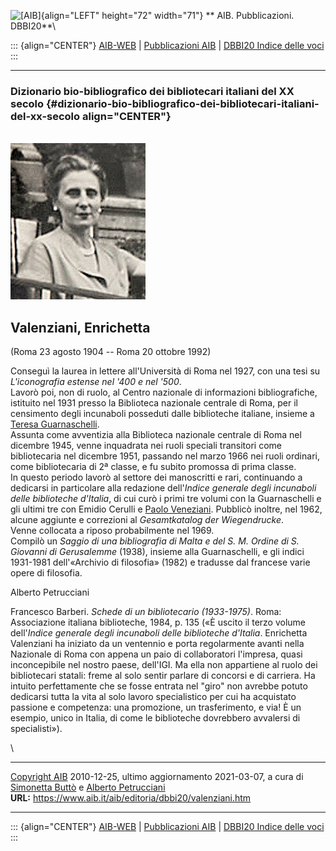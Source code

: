 ![\[AIB\]](/aib/wi/aibv72.gif){align="LEFT" height="72" width="71"}
** AIB. Pubblicazioni. DBBI20**\

::: {align="CENTER"}
[AIB-WEB](/) \| [Pubblicazioni AIB](/pubblicazioni/) \| [DBBI20 Indice
delle voci](dbbi20.htm)
:::

------------------------------------------------------------------------

### Dizionario bio-bibliografico dei bibliotecari italiani del XX secolo {#dizionario-bio-bibliografico-dei-bibliotecari-italiani-del-xx-secolo align="CENTER"}

\
![\[Ritratto\]](valenziani.jpg)

## Valenziani, Enrichetta

(Roma 23 agosto 1904 -- Roma 20 ottobre 1992)

Conseguì la laurea in lettere all\'Università di Roma nel 1927, con una
tesi su *L\'iconografia estense nel \'400 e nel \'500*.\
Lavorò poi, non di ruolo, al Centro nazionale di informazioni
bibliografiche, istituito nel 1931 presso la Biblioteca nazionale
centrale di Roma, per il censimento degli incunaboli posseduti dalle
biblioteche italiane, insieme a [Teresa
Guarnaschelli](guarnaschelli.htm).\
Assunta come avventizia alla Biblioteca nazionale centrale di Roma nel
dicembre 1945, venne inquadrata nei ruoli speciali transitori come
bibliotecaria nel dicembre 1951, passando nel marzo 1966 nei ruoli
ordinari, come bibliotecaria di 2ª classe, e fu subito promossa di prima
classe.\
In questo periodo lavorò al settore dei manoscritti e rari, continuando
a dedicarsi in particolare alla redazione dell\'*Indice generale degli
incunaboli delle biblioteche d\'Italia*, di cui curò i primi tre volumi
con la Guarnaschelli e gli ultimi tre con Emidio Cerulli e [Paolo
Veneziani](veneziani.htm). Pubblicò inoltre, nel 1962, alcune aggiunte e
correzioni al *Gesamtkatalog der Wiegendrucke*.\
Venne collocata a riposo probabilmente nel 1969.\
Compilò un *Saggio di una bibliografia di Malta e del S. M. Ordine di S.
Giovanni di Gerusalemme* (1938), insieme alla Guarnaschelli, e gli
indici 1931-1981 dell\'«Archivio di filosofia» (1982) e tradusse dal
francese varie opere di filosofia.

Alberto Petrucciani

Francesco Barberi. *Schede di un bibliotecario (1933-1975)*. Roma:
Associazione italiana biblioteche, 1984, p. 135 («È uscito il terzo
volume dell\'*Indice generale degli incunaboli delle biblioteche
d\'Italia*. Enrichetta Valenziani ha iniziato da un ventennio e porta
regolarmente avanti nella Nazionale di Roma con appena un paio di
collaboratori l\'impresa, quasi inconcepibile nel nostro paese,
dell\'IGI. Ma ella non appartiene al ruolo dei bibliotecari statali:
freme al solo sentir parlare di concorsi e di carriera. Ha intuito
perfettamente che se fosse entrata nel \"giro\" non avrebbe potuto
dedicarsi tutta la vita al solo lavoro specialistico per cui ha
acquistato passione e competenza: una promozione, un trasferimento, e
via! È un esempio, unico in Italia, di come le biblioteche dovrebbero
avvalersi di specialisti»).

\

------------------------------------------------------------------------

[Copyright AIB](/su-questo-sito/dichiarazione-di-copyright-aib-web/)
2010-12-25, ultimo aggiornamento 2021-03-07, a cura di [Simonetta
Buttò](/aib/redazione3.htm) e [Alberto
Petrucciani](/su-questo-sito/redazione-aib-web/)\
**URL:** https://www.aib.it/aib/editoria/dbbi20/valenziani.htm

------------------------------------------------------------------------

::: {align="CENTER"}
[AIB-WEB](/) \| [Pubblicazioni AIB](/pubblicazioni/) \| [DBBI20 Indice
delle voci](dbbi20.htm)
:::

